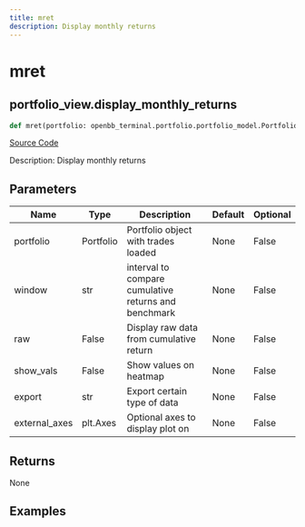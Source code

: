 ```yaml
---
title: mret
description: Display monthly returns
---
```

# mret

## portfolio_view.display_monthly_returns

```python
def mret(portfolio: openbb_terminal.portfolio.portfolio_model.PortfolioModel, window: str, raw: bool, show_vals: bool, export: str, external_axes: Union[matplotlib.axes._axes.Axes, NoneType]) -> None:
```
[Source Code](https://github.com/OpenBB-finance/OpenBBTerminal/tree/main/openbb_terminal/portfolio/portfolio_view.py#L368)

Description: Display monthly returns

## Parameters

| Name | Type | Description | Default | Optional |
| ---- | ---- | ----------- | ------- | -------- |
| portfolio | Portfolio | Portfolio object with trades loaded | None | False |
| window | str | interval to compare cumulative returns and benchmark | None | False |
| raw | False | Display raw data from cumulative return | None | False |
| show_vals | False | Show values on heatmap | None | False |
| export | str | Export certain type of data | None | False |
| external_axes | plt.Axes | Optional axes to display plot on | None | False |

## Returns

None

## Examples

